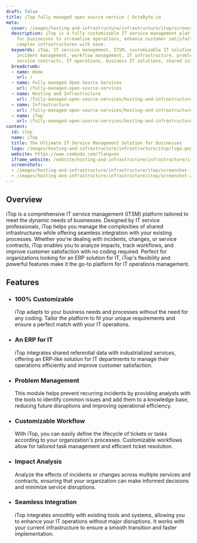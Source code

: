```yaml
---
draft: false
title: iTop fully managed open source service | OctaByte.io
meta:
  cover: /images/hosting-and-infrastructure/infrastructure/itop/screenshot-1.png
  description: iTop is a fully customizable IT service management platform designed
    for businesses to streamline operations, enhance customer satisfaction, and manage
    complex infrastructures with ease.
  keywords: iTop, IT service management, ITSM, customizable IT solution, ERP for IT,
    incident management, workflow management, IT infrastructure, problem management,
    service contracts, IT operations, business IT solutions, shared infrastructures
  breadcrumb:
  - name: Home
    url: /
  - name: Fully managed Open-Source Services
    url: /fully-managed-open-source-services
  - name: Hosting and Infrastructure
    url: /fully-managed-open-source-services/hosting-and-infrastructure
  - name: Infrastructure
    url: /fully-managed-open-source-services/hosting-and-infrastructure/infrastructure
  - name: iTop
    url: /fully-managed-open-source-services/hosting-and-infrastructure/infrastructure/itop
content:
  id: itop
  name: iTop
  title: The Ultimate IT Service Management Solution for Businesses
  logo: /images/hosting-and-infrastructure/infrastructure/itop/logo.png
  website: https://www.combodo.com/?lang=en
  iframe_website: /website/hosting-and-infrastructure/infrastructure/itop
  screenshots:
  - /images/hosting-and-infrastructure/infrastructure/itop/screenshot-1.png
  - /images/hosting-and-infrastructure/infrastructure/itop/screenshot-2.png
---
```


## Overview

iTop is a comprehensive IT service management (ITSM) platform tailored to meet the dynamic needs of businesses. Designed by IT service professionals, iTop helps you manage the complexities of shared infrastructures while offering seamless integration with your existing processes. Whether you're dealing with incidents, changes, or service contracts, iTop enables you to analyze impacts, track workflows, and improve customer satisfaction with no coding required. Perfect for organizations looking for an ERP solution for IT, iTop's flexibility and powerful features make it the go-to platform for IT operations management.

## Features

- ### 100% Customizable

  iTop adapts to your business needs and processes without the need for any coding. Tailor the platform to fit your unique requirements and ensure a perfect match with your IT operations.

- ### An ERP for IT

  iTop integrates shared referential data with industrialized services, offering an ERP-like solution for IT departments to manage their operations efficiently and improve customer satisfaction.

- ### Problem Management

  This module helps prevent recurring incidents by providing analysts with the tools to identify common issues and add them to a knowledge base, reducing future disruptions and improving operational efficiency.

- ### Customizable Workflow

  With iTop, you can easily define the lifecycle of tickets or tasks according to your organization's processes. Customizable workflows allow for tailored task management and efficient ticket resolution.

- ### Impact Analysis

  Analyze the effects of incidents or changes across multiple services and contracts, ensuring that your organization can make informed decisions and minimize service disruptions.

- ### Seamless Integration

  iTop integrates smoothly with existing tools and systems, allowing you to enhance your IT operations without major disruptions. It works with your current infrastructure to ensure a smooth transition and faster implementation.

